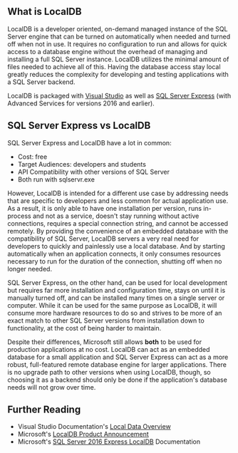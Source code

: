 
## What is LocalDB

LocalDB is a developer oriented, on-demand managed instance of the SQL Server engine
that can be turned on automatically when needed and turned off when not in use. It requires
no configuration to run and allows for quick access to a database engine without
the overhead of managing and installing a full SQL Server instance. LocalDB utilizes the minimal amount
of files needed to achieve all of this. Having the database access stay local greatly reduces
the complexity for developing and testing applications with a SQL Server backend.

LocalDB is packaged with [Visual Studio][1] as well as [SQL Server Express][sqlexpress] (with Advanced Services for versions 2016 and earlier).

## SQL Server Express vs LocalDB

SQL Server Express and LocalDB have a lot in common:

* Cost: free
* Target Audiences: developers and students
* API Compatibility with other versions of SQL Server
* Both run with sqlservr.exe

However, LocalDB is intended for a different use case by addressing needs that are specific
to developers and less common for actual application use. As a result, it is only able to have one installation per version, runs in-process and not as a service,
doesn't stay running without active connections, requires a special connection string, and cannot be accessed remotely.
By providing the convenience of an embedded database with the compatibility of SQL Server, LocalDB
servers a very real need for developers to quickly and painlessly use a local database. And by starting
automatically when an application connects, it only consumes resources necessary to run
for the duration of the connection, shutting off when no longer needed.

SQL Server Express, on the other hand, can be used for local development but requires
far more installation and configuration time, stays on until it is manually turned off,
and can be installed many times on a single server or computer. While it can be used
for the same purpose as LocalDB, it will consume more hardware resources to do so and
strives to be more of an exact match to other SQL Server versions from installation down to
functionality, at the cost of being
harder to maintain.

Despite their differences, Microsoft still allows **both** to be used for production applications
at no cost. LocalDB can act as an embedded database for a small application and SQL Server Express
can act as a more robust, full-featured remote database engine for larger applications. There is no upgrade
path to other versions when using LocalDB, though, so choosing it as a backend should only be
done if the application's database needs will not grow over time.

## Further Reading

* Visual Studio Documentation's [Local Data Overview](https://msdn.microsoft.com/en-us/library/ms233817(v=vs.140).aspx)
* Microsoft's [LocalDB Product Announcement](https://blogs.msdn.microsoft.com/sqlexpress/2011/11/28/announcing-sql-server-2012-express-localdb-rc0/)
* Microsoft's [SQL Server 2016 Express LocalDB](https://docs.microsoft.com/en-us/sql/database-engine/configure-windows/sql-server-2016-express-localdb?view=sql-server-2017) Documentation

 [1]: https://www.visualstudio.com/downloads/
 [sqlexpress]: https://www.microsoft.com/en-us/sql-server/sql-server-editions-express

<br/>
<br/>

<ClientOnly>
<disqus-component/>
<userway-component/>
</clientOnly>
